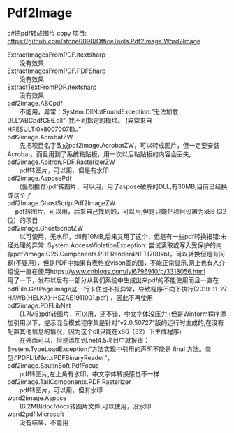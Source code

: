  Pdf2Image
================================
c#把pdf转成图片
copy 项目: https://github.com/stone0090/OfficeTools.Pdf2Image.Word2Image

ExtractImagesFromPDF.itextsharp  
　　没有效果  
ExtractImagesFromPDF.PDFSharp  
　　没有效果  
ExtractTextFromPDF.itextsharp  
　　没有效果  
pdf2image.ABCpdf  
　　不能用，异常：System.DllNotFoundException:“无法加载 DLL“ABCpdfCE6.dll”: 找不到指定的模块。 (异常来自 HRESULT:0x8007007E)。”  
pdf2image.AcrobatZW  
　　先把项目名字改成pdf2image.AcrobatZW，可以转成图片，但一定要安装Acrobat，而且用到了系统粘贴板，用一次以后粘贴板的内容会丢失,  
pdf2image.Apitron.PDF.RasterizerZW  
　　pdf转图片，可以用，但是有水印  
pdf2image.AsposePdf  
　　(强烈推荐)pdf转图片，可以用，用了aspose破解的DLL,有30MB,目前已经换成这个了  
pdf2Image.GhostScriptPdf2ImageZW  
　 pdf转图片，可以用，后来自己找到的，可以用,但是只能把项目设置为x86 (32位）的项目  
pdf2image.GhostscriptZW  
　　以可使用，无水印，dll有10MB,后来又用了这个，但是有一些pdf转换报错:未经处理的异常:  System.AccessViolationException: 尝试读取或写入受保护的内存pdf2image.O2S.Components.PDFRender4NET(700kb)，可以转换但是有问题(不要用），但是PDF中如果有表格或vison画的图，不能正常显示,网上也有人介绍说一直在使用https://www.cnblogs.com/lyl6796910/p/3318056.html  
  用了一下，发布以后有一部分从我们系统中生成出来pdf的不能使用而且一直在pdfFile.GetPageImage这一行卡住也不报异常，导致程序不向下执行(2019-11-27 HAWB(HELKA)-HSZAE1911001.pdf) ，因此不再使用  
pdf2image.PDFLibNet	  
　　(1.7MB)pdf转图片，可以用，还不错，中文字体没压力,(但是Winform程序添加引用以下，提示混合模式程序集是针对“v2.0.50727”版的运行时生成的,在没有配置其他信息的情况，因为这个dll只能在x86（32）下生成程序)  
　　在外面可以，但是添加到.net4.5项目中就报错：System.TypeLoadException:“方法实现中引用的声明不能是 final 方法。类型:“PDFLibNet.xPDFBinaryReader”，  
pdf2image.SautinSoft.PdfFocus	  
　　pdf转图片,左上角有水印，中文字体转换感觉不一样  
pdf2image.TallComponents.PDF.Rasterizer  
　　pdf转图片，可以用，但有水印  
word2image.Aspose  
　　(6.2MB)doc/docx转图片文件,可以使用，没水印  
word2pdf.Microsoft  
　　没有结果，不能用  
  
   
